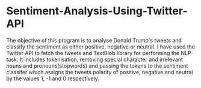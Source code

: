 # Sentiment-Analysis-Using-Twitter-API
The objective of this program is to analyse Donald Trump's tweets and classify the sentiment as either positive, negative or neutral. I have used the Twitter API to fetch the tweets and TextBlob library for performing the NLP task. It includes tokenisation, removing special character and irrelevant nouns and pronouns(stopwords) and passing the tokens to the sentiment classifer which assigns the tweets polarity of positive, negative and neutral by the values 1, -1 and 0 respectively.
